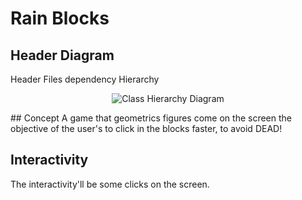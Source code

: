 
# Rain Blocks

## Header Diagram
Header Files dependency Hierarchy
<p align="center">
  <img src="http://www.plantuml.com/plantuml/proxy?cache=no&src=https://raw.githubusercontent.com/StarLordCraft/Games/main/RainBlocks/diagram.puml" alt="Class Hierarchy Diagram">
</p>
## Concept
A game that geometrics figures come on the screen the objective of the user's to click in the blocks faster, to avoid DEAD!

## Interactivity

The interactivity'll be some clicks on the screen.
